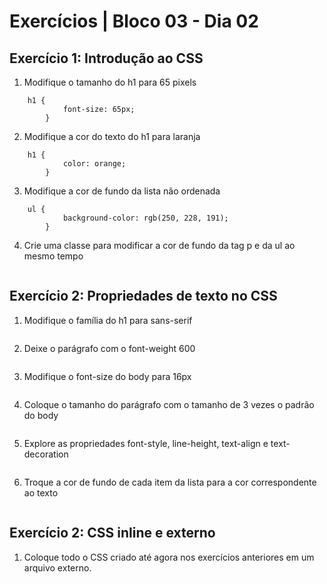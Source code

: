 # Exercícios | Bloco 03 - Dia 02

## Exercício 1: Introdução ao CSS

1. Modifique o tamanho do h1 para 65 pixels
```
    h1 {    
            font-size: 65px;
        }
```

2. Modifique a cor do texto do h1 para laranja
```
    h1 {    
            color: orange;
        }
```

3. Modifique a cor de fundo da lista não ordenada
```
    ul {
            background-color: rgb(250, 228, 191);
        }
```

4. Crie uma classe para modificar a cor de fundo da tag p e da ul ao mesmo tempo
```

```

## Exercício 2: Propriedades de texto no CSS

1. Modifique o família do h1 para sans-serif
```

```

2. Deixe o parágrafo com o font-weight 600
```

```

3. Modifique o font-size do body para 16px
```

```

4. Coloque o tamanho do parágrafo com o tamanho de 3 vezes o padrão do body
```

```

5. Explore as propriedades font-style, line-height, text-align e text-decoration
```

```

6. Troque a cor de fundo de cada item da lista para a cor correspondente ao texto
```

```

## Exercício 2: CSS inline e externo

1. Coloque todo o CSS criado até agora nos exercícios anteriores em um arquivo externo.
```

```
